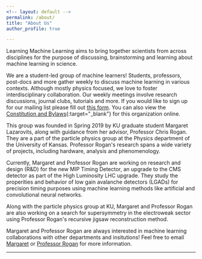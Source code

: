 ```yaml
---
<!-- layout: default -->
permalink: /about/
title: "About Us"
author_profile: true

---
```

Learning Machine Learning aims to bring together scientists from across disciplines for the purpose of discussing, brainstorming and learning about machine learning in science.

We are a student-led group of machine learners! Students, professors, post-docs and more gather weekly to discuss machine learning in various contexts. Although mostly physics focused, we love to foster interdisciplinary collaboration. Our weekly meetings involve research discussions, journal clubs, tutorials and more. If you would like to sign up for our mailing list please fill out [this form](https://docs.google.com/forms/d/e/1FAIpQLSdnjaDlG8YXsHUQy8irxLQTR_5hYjTyXsPULF28KGjonhh6_A/viewform?usp=sf_link). You can also view the [Constitution and Bylaws](../assets/LML_Constitution_and_Bylaws_signed.pdf){:target="_blank"} for this organization online.

This group was founded in Spring 2019 by KU graduate student Margaret Lazarovits, along with guidance from her advisor, Professor Chris Rogan. They are a part of the particle physics group at the Physics department of the University of Kansas. Professor Rogan's research spans a wide variety of projects, including hardware, analysis and phenomenology. 

Currently, Margaret and Professor Rogan are working on research and design (R&D) for the new MIP Timing Detector, an upgrade to the CMS detector as part of the High Luminosity LHC upgrade. They study the properities and behavior of low gain avalanche detectors (LGADs) for precision timing purposes using machine learning methods like artificial and convolutional neural networks. 

Along with the particle physics group at KU, Margaret and Professor Rogan are also working on a search for supersymmetry in the electroweak sector using Professor Rogan's recursive jigsaw reconstruction method.

Margaret and Professor Rogan are always interested in machine learning collaborations with other departments and insitutions! Feel free to email [Margaret](mrlazarovits@gmail.com) or [Professor Rogan](crogan@ku.edu) for more information.

---

